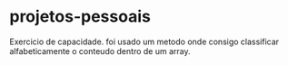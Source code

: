 # projetos-pessoais

Exercicio de capacidade. foi usado um metodo onde consigo classificar alfabeticamente o conteudo dentro de um array.
